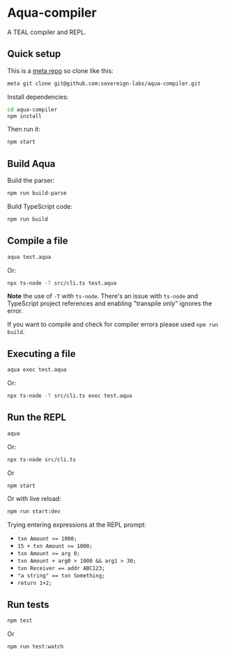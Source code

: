 # Aqua-compiler

A TEAL compiler and REPL.

## Quick setup

This is a [meta repo](https://www.npmjs.com/package/meta) so clone like this:

```bash
meta git clone git@github.com:sovereign-labs/aqua-compiler.git
```

Install dependencies:

```bash
cd aqua-compiler
npm install
```

Then run it:

```bash
npm start
```


## Build Aqua

Build the parser:

```bash
npm run build-parse
```

Build TypeScript code:

```bash
npm run build 
```

## Compile a file

```bash
aqua test.aqua
```

Or:

```bash
npx ts-node -T src/cli.ts test.aqua
```

**Note** the use of `-T` with `ts-node`. There's an issue with `ts-node` and TypeScript project references and enabling "transpile only" ignores the error.

If you want to compile and check for compiler errors please used `npm run build`.

## Executing a file

```bash
aqua exec test.aqua
```

Or:

```bash
npx ts-node -T src/cli.ts exec test.aqua
```

## Run the REPL

```bash
aqua
```

Or:

```bash
npx ts-node src/cli.ts
```

Or 

```bash
npm start
```

Or with live reload:

```bash
npm run start:dev
```

Trying entering expressions at the REPL prompt:

- `txn Amount >= 1000;`
- `15 + txn Amount >= 1000;`
- `txn Amount <= arg 0;`
- `txn Amount + arg0 > 1000 && arg1 > 30;`
- `txn Receiver == addr ABC123;`
- `"a string" == txn Something;`
- `return 1+2;`


## Run tests

```bash
npm test
```

Or 

```bash
npm run test:watch
```
